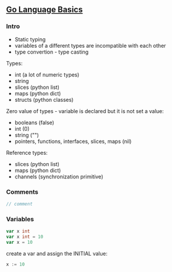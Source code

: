 ## [Go Language Basics](https://www.golangbasics.com/)

### Intro

* Static typing
* variables of a different types are incompatible with each other
* type convertion - type casting


Types:

* int (a lot of numeric types)
* string
* slices (python list)
* maps (python dict)
* structs (python classes)

Zero value of types - variable is declared but it is not set a value:

* booleans (false)
* int (0)
* string ("")
* pointers, functions, interfaces, slices, maps (nil)

Reference types:

* slices (python list)
* maps (python dict)
* channels (synchronization primitive)

### Comments

```go
// comment
```

### Variables

```go
var x int
var x int = 10
var x = 10
```

create a var and assign the INITIAL value:

```go
x := 10
```

